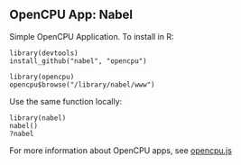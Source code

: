 OpenCPU App: Nabel
------------------

Simple OpenCPU Application. To install in R:

    library(devtools)
    install_github("nabel", "opencpu")

    library(opencpu)
    opencpu$browse("/library/nabel/www")

Use the same function locally:

    library(nabel)
    nabel()
    ?nabel

For more information about OpenCPU apps, see [opencpu.js](https://github.com/jeroenooms/opencpu.js#readme)
